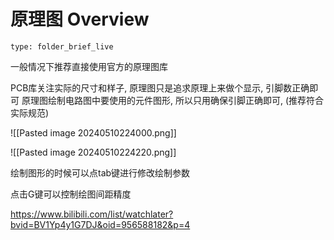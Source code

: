 # 原理图 Overview
 
```ccard
type: folder_brief_live
```
 一般情况下推荐直接使用官方的原理图库
 
 PCB库关注实际的尺寸和样子, 原理图只是追求原理上来做个显示, 引脚数正确即可
原理图绘制电路图中要使用的元件图形, 所以只用确保引脚正确即可, (推荐符合实际规范)

![[Pasted image 20240510224000.png]]

![[Pasted image 20240510224220.png]]

绘制图形的时候可以点tab键进行修改绘制参数

点击G键可以控制绘图间距精度

https://www.bilibili.com/list/watchlater?bvid=BV1Yp4y1G7DJ&oid=956588182&p=4